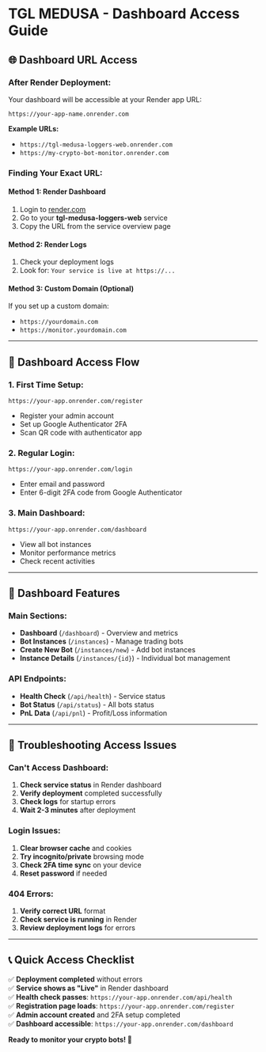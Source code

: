# TGL MEDUSA - Dashboard Access Guide

## 🌐 **Dashboard URL Access**

### **After Render Deployment:**
Your dashboard will be accessible at your Render app URL:

```
https://your-app-name.onrender.com
```

**Example URLs:**
- `https://tgl-medusa-loggers-web.onrender.com`
- `https://my-crypto-bot-monitor.onrender.com`

### **Finding Your Exact URL:**

#### **Method 1: Render Dashboard**
1. Login to [render.com](https://render.com)
2. Go to your **tgl-medusa-loggers-web** service
3. Copy the URL from the service overview page

#### **Method 2: Render Logs**
1. Check your deployment logs
2. Look for: `Your service is live at https://...`

#### **Method 3: Custom Domain** (Optional)
If you set up a custom domain:
- `https://yourdomain.com`
- `https://monitor.yourdomain.com`

---

## 🔐 **Dashboard Access Flow**

### **1. First Time Setup:**
```
https://your-app.onrender.com/register
```
- Register your admin account
- Set up Google Authenticator 2FA
- Scan QR code with authenticator app

### **2. Regular Login:**
```
https://your-app.onrender.com/login
```
- Enter email and password
- Enter 6-digit 2FA code from Google Authenticator

### **3. Main Dashboard:**
```
https://your-app.onrender.com/dashboard
```
- View all bot instances
- Monitor performance metrics
- Check recent activities

---

## 📱 **Dashboard Features**

### **Main Sections:**
- **Dashboard** (`/dashboard`) - Overview and metrics
- **Bot Instances** (`/instances`) - Manage trading bots
- **Create New Bot** (`/instances/new`) - Add bot instances
- **Instance Details** (`/instances/{id}`) - Individual bot management

### **API Endpoints:**
- **Health Check** (`/api/health`) - Service status
- **Bot Status** (`/api/status`) - All bots status
- **PnL Data** (`/api/pnl`) - Profit/Loss information

---

## 🚨 **Troubleshooting Access Issues**

### **Can't Access Dashboard:**
1. **Check service status** in Render dashboard
2. **Verify deployment** completed successfully
3. **Check logs** for startup errors
4. **Wait 2-3 minutes** after deployment

### **Login Issues:**
1. **Clear browser cache** and cookies
2. **Try incognito/private** browsing mode
3. **Check 2FA time sync** on your device
4. **Reset password** if needed

### **404 Errors:**
1. **Verify correct URL** format
2. **Check service is running** in Render
3. **Review deployment logs** for errors

---

## 📞 **Quick Access Checklist**

✅ **Deployment completed** without errors  
✅ **Service shows as "Live"** in Render dashboard  
✅ **Health check passes**: `https://your-app.onrender.com/api/health`  
✅ **Registration page loads**: `https://your-app.onrender.com/register`  
✅ **Admin account created** and 2FA setup completed  
✅ **Dashboard accessible**: `https://your-app.onrender.com/dashboard`  

**Ready to monitor your crypto bots! 🚀**
